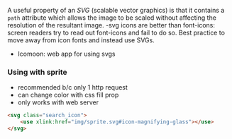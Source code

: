 A useful property of an _SVG_ (scalable vector graphics) is that it contains a `path` attribute which allows the image to be scaled without affecting the resolution of the resultant image.
-svg icons are better than font-icons: screen readers try to read out font-icons and fail to do so. Best practice to move away from icon fonts and instead use SVGs. 
- Icomoon: web app for using svgs


### Using with sprite
- recommended b/c only 1 http request
- can change color with css fill prop
- only works with web server
```html
<svg class="search_icon">
	<use xlink:href="img/sprite.svg#icon-magnifying-glass"></use>
</svg>
```